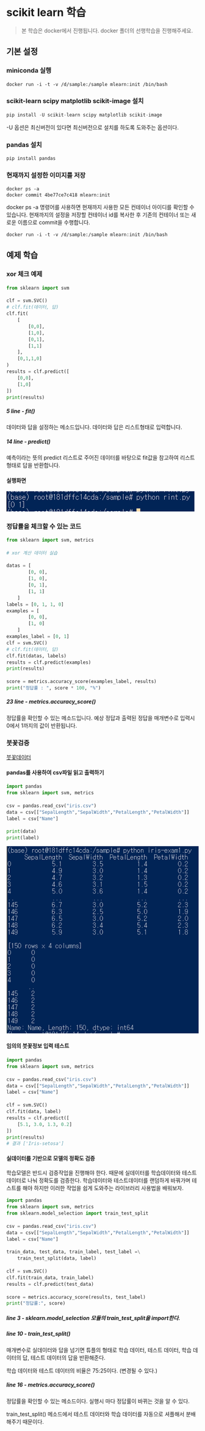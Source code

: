 # scikit learn 학습

> 본 학습은 docker에서 진행됩니다. docker 폴더의 선행학습을 진행해주세요.

## 기본 설정

### miniconda 실행

```dockerfile
docker run -i -t -v /d/sample:/sample mlearn:init /bin/bash
```

### scikit-learn scipy matplotlib scikit-image 설치

```python
pip install -U scikit-learn scipy matplotlib scikit-image
```

-U 옵션은 최신버전이 있다면 최신버전으로 설치를 하도록 도와주는 옵션이다.

### pandas 설치

```python
pip install pandas
```

### 현재까지 설정한 이미지를 저장

```
docker ps -a
docker commit 4be77ce7c418 mlearn:init
```

docker ps -a 명령어를 사용하면 현재까지 사용한 모든 컨테이너 아이디를 확인할 수 있습니다. 현재까지의 설정을 저장할 컨테이너 id를 복사한 후 기존의 컨테이너 또는 새로운 이름으로 commit을 수행합니다.

```dockerfile
docker run -i -t -v /d/sample:/sample mlearn:init /bin/bash
```

## 예제 학습

### xor 체크 예제

```python
from sklearn import svm

clf = svm.SVC()
# clf.fit(데이터, 답)
clf.fit(
    [
        [0,0],
        [1,0],
        [0,1],
        [1,1]
    ],
    [0,1,1,0]
)
results = clf.predict([
    [0,0],
    [1,0]
])
print(results)
```

##### 5 line - fit()

데이터와 답을 설정하는 메소드입니다. 데이터와 답은 리스트형태로 입력합니다.

##### 14 line - predict()

예측이라는 뜻의 predict 리스트로 주어진 데이터를 바탕으로 fit값을 참고하여 리스트 형태로 답을 반환합니다.

#### 실행화면

![xor_결과테스트](./img/xor_결과테스트.PNG)

### 정답률을 체크할 수 있는 코드

```python
from sklearn import svm, metrics

# xor 계산 데이터 실습

datas = [
        [0, 0],
        [1, 0],
        [0, 1],
        [1, 1]
    ]
labels = [0, 1, 1, 0]
examples = [
        [0, 0],
        [1, 0]
    ]
examples_label = [0, 1]
clf = svm.SVC()
# clf.fit(데이터, 답)
clf.fit(datas, labels)
results = clf.predict(examples)
print(results)

score = metrics.accuracy_score(examples_label, results)
print("정답률 : ", score * 100, "%")
```

##### 23 line - metrics.accuracy_score()

정답률을 확인할 수 있는 메소드입니다. 예상 정답과 출력된 정답을 매개변수로 입력시 0에서 1까지의 값이 반환됩니다.



### 붓꽃검증 

[붓꽃데이터](https://raw.githubusercontent.com/pandas-dev/pandas/master/pandas/tests/data/iris.csv)

#### pandas를 사용하여 csv파일 읽고 출력하기

```python
import pandas
from sklearn import svm, metrics

csv = pandas.read_csv("iris.csv")
data = csv[["SepalLength","SepalWidth","PetalLength","PetalWidth"]]
label = csv["Name"]

print(data)
print(label)
```

![pandas_csv_read](.\img\pandas_csv_read.PNG)

#### 임의의 붓꽃정보 입력 테스트

```python
import pandas
from sklearn import svm, metrics

csv = pandas.read_csv("iris.csv")
data = csv[["SepalLength","SepalWidth","PetalLength","PetalWidth"]]
label = csv["Name"]

clf = svm.SVC()
clf.fit(data, label)
results = clf.predict([
    [5.1, 3.0, 1.3, 0.2]
])
print(results)
# 결과 ['Iris-setosa']
```

#### 실데이터를 기반으로 모델의 정확도 검증

학습모델은 반드시 검증작업을 진행해야 한다. 때문에 실데이터를 학습데이터와 테스트데이터로 나눠 정확도를 검증한다. 학습데이터와 테스트데이터를 랜덤하게 바꿔가며 테스트를 해야 하지만 이러한 작업을 쉽게 도와주는 라이브러리 사용법을 배워보자.

```python
import pandas
from sklearn import svm, metrics
from sklearn.model_selection import train_test_split

csv = pandas.read_csv("iris.csv")
data = csv[["SepalLength","SepalWidth","PetalLength","PetalWidth"]]
label = csv["Name"]

train_data, test_data, train_label, test_label =\
    train_test_split(data, label)

clf = svm.SVC()
clf.fit(train_data, train_label)
results = clf.predict(test_data)

score = metrics.accuracy_score(results, test_label)
print("정답률:", score)
```

##### line 3 - sklearn.model_selection 모듈의 train_test_split을 import한다.

##### line 10 - train_test_split()

매개변수로 실데이터와 답을 넘기면 튜플의 형태로 학습 데이터, 테스트 데이터, 학습 데이터의 답, 테스트 데이터의 답을 반환해준다.

학습 데이터와 테스트 데이터의 비율은 75:25이다. (변경될 수 있다.)

##### line 16 - metrics.accuracy_score()

정답률을 확인할 수 있는 메소드이다. 실행시 마다 정답률이 바뀌는 것을 알 수 있다.

train_test_split() 메소드에서 테스트 데이터와 학습 데이터를 자동으로 셔플해서 분배해주기 때문이다.